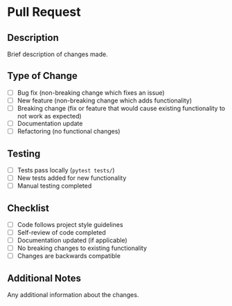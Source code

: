 # Pull Request

## Description
Brief description of changes made.

## Type of Change
- [ ] Bug fix (non-breaking change which fixes an issue)
- [ ] New feature (non-breaking change which adds functionality)
- [ ] Breaking change (fix or feature that would cause existing functionality to not work as expected)
- [ ] Documentation update
- [ ] Refactoring (no functional changes)

## Testing
- [ ] Tests pass locally (`pytest tests/`)
- [ ] New tests added for new functionality
- [ ] Manual testing completed

## Checklist
- [ ] Code follows project style guidelines
- [ ] Self-review of code completed
- [ ] Documentation updated (if applicable)
- [ ] No breaking changes to existing functionality
- [ ] Changes are backwards compatible

## Additional Notes
Any additional information about the changes.